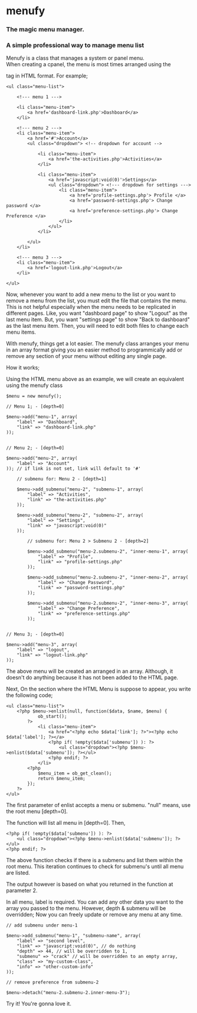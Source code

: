 # menufy
### The magic menu manager. 
### A simple professional way to manage menu list

Menufy is a class that manages a system or panel menu. \
When creating a cpanel, the menu is most times arranged using the <ul></ul> tag in HTML format. For example;

	<ul class="menu-list">

		<!--- menu 1 --->
		
		<li class="menu-item">
			<a href='dashboard-link.php'>Dashboard</a>
		</li>
		
		<!--- menu 2 --->
		<li class="menu-item">
			<a href='#'>Account</a>
			<ul class="dropdown"> <!-- dropdown for account -->
			
				<li class="menu-item">
					<a href='the-activities.php'>Activities</a>
				</li>
					
				<li class="menu-item">
					<a href='javascript:void(0)'>Settings</a>
					<ul class="dropdown"> <!--- dropdown for settings --->
						<li class="menu-item">
							<a href='profile-settings.php'> Profile </a>
							<a href='password-settings.php'> Change password </a>
							<a href='preference-settings.php'> Change Preference </a>
						</li>
					</ul>
				</li>
				
			</ul>
		</li>
		
		<!--- menu 3 --->
		<li class="menu-item">
			<a href='logout-link.php'>Logout</a>
		</li>
		
	</ul>

Now, whenever you want to add a new menu to the list or you want to remove a menu from the list, you must edit the file that contains the menu.
This is not helpful especially when the menu needs to be replicated in different pages.
Like, you want "dashboard page" to show "Logout" as the last menu item.
But, you want "settings page" to show "Back to dashboard" as the last menu item.
Then, you will need to edit both files to change each menu items.

With menufy, things get a lot easier. The menufy class arranges your menu in an array format giving you an easier method to programmically add or remove any section of your menu without editing any single page.

How it works;

Using the HTML menu above as an example, we will create an equivalent using the menufy class

	$menu = new menufy();

	// Menu 1; - [depth=0]

	$menu->add("menu-1", array(
		"label" => "Dashboard",
		"link" => "dashboard-link.php"
	));


	// Menu 2; - [depth=0]

	$menu->add("menu-2", array(
		"label" => "Account"
	)); // if link is not set, link will default to '#'

		// submenu for: Menu 2 - [depth=1]
		
		$menu->add_submenu("menu-2", "submenu-1", array(
			"label" => "Activities",
			"link" => "the-activities.php"
		));

		$menu->add_submenu("menu-2", "submenu-2", array(
			"label" => "Settings",
			"link" => "javascript:void(0)"
		));

			// submenu for: Menu 2 > Submenu 2 - [depth=2]
			
			$menu->add_submenu("menu-2.submenu-2", "inner-menu-1", array(
				"label" => "Profile",
				"link" => "profile-settings.php"
			));

			$menu->add_submenu("menu-2.submenu-2", "inner-menu-2", array(
				"label" => "Change Password",
				"link" => "password-settings.php"
			));

			$menu->add_submenu("menu-2.submenu-2", "inner-menu-3", array(
				"label" => "Change Preference",
				"link" => "preference-settings.php"
			));
			

	// Menu 3; - [depth=0]

	$menu->add("menu-3", array(
		"label" => "logout",
		"link" => "logout-link.php"
	));


The above menu will be created an arranged in an array. Although, it doesn't do anything because it has not been added to the HTML page.

Next, On the section where the HTML Menu is suppose to appear, you write the following code;

	<ul class="menu-list">
		<?php $menu->enlist(null, function($data, $name, $menu) {
				ob_start();
			?>
				<li class="menu-item">
					<a href="<?php echo $data['link']; ?>"><?php echo $data['label']; ?></a>
					<?php if( !empty($data['submenu']) ): ?>
						<ul class="dropdown"><?php $menu->enlist($data['submenu']); ?></ul>
					<?php endif; ?>	
				</li>
			<?php 
				$menu_item = ob_get_clean();
				return $menu_item;
			});
		?>
	</ul>

The first parameter of enlist accepts a menu or submenu. "null" means, use the root menu [depth=0].

The function will list all menu in [depth=0]. Then,

	<?php if( !empty($data['submenu']) ): ?>
		<ul class="dropdown"><?php $menu->enlist($data['submenu']); ?></ul>
	<?php endif; ?>

The above function checks if there is a submenu and list them within the root menu.
This iteration continues to check for submenu's until all menu are listed.

The output however is based on what you returned in the function at parameter 2.

In all menu, label is required.
You can add any other data you want to the array you passed to the menu. However, depth & submenu will be overridden;
Now you can freely update or remove any menu at any time.

	// add submenu under menu-1
	
	$menu->add_submenu("menu-1", "submenu-name", array(
		"label" => "second level",
		"link" => "javascript:void(0)", // do nothing
		"depth" => 44, // will be overridden to 1,
		"submenu" => "crack" // will be overridden to an empty array,
		"class" => "my-custom-class",
		"info" => "other-custom-info"
	));
	
	// remove preference from submenu-2 
	
	$menu->detach("menu-2.submenu-2.inner-menu-3");
	

Try it! You're gonna love it.
